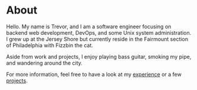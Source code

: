 # About

Hello. My name is Trevor, and I am a software engineer focusing on
backend web development, DevOps, and some Unix system
administration. I grew up at the Jersey Shore but currently reside in
the Fairmount section of Philadelphia with Fizzbin the cat.

Aside from work and projects, I enjoy playing bass guitar, smoking my
pipe, and wandering around the city.

For more information, feel free to have a look at my
[experience](/about/experience) or a few [projects](/projects).
